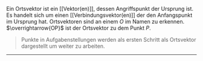 Ein Ortsvektor ist ein [[Vektor(en)]], dessen Angriffspunkt der Ursprung ist.
Es handelt sich um einen [[Verbindungsvektor(en)]] der den Anfangspunkt im Ursprung hat.
Ortsvektoren sind an einem $O$ im Namen zu erkennen.
$\overrightarrow{OP}$ ist der Ortsvektor zu dem Punkt $P$. 

>Punkte in Aufgabenstellungen werden als ersten Schritt als Ortsvektor dargestellt um weiter zu arbeiten.

---
